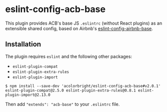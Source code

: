# eslint-config-acb-base

This plugin provides ACB's base JS `.eslintrc` (without React plugins) as an extensible shared config, based on Airbnb's
[eslint-config-airbnb-base](https://github.com/airbnb/javascript/tree/master/packages/eslint-config-airbnb-base).

## Installation

The plugin requires `eslint` and the following other packages:
  - `eslint-plugin-compat`
  - `eslint-plugin-extra-rules`
  - `eslint-plugin-import`

```shell
$ npm install --save-dev 'acolorbright/eslint-config-acb-base#v2.0.1' eslint-plugin-compat@2.5.0 eslint-plugin-extra-rules@0.8.1 eslint-plugin-import@2.13.0
```

Then add `"extends": "acb-base"` to your `.eslintrc` file.
